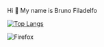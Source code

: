 Hi 👋 My name is Bruno Filadelfo

[![Top Langs](https://github-readme-stats.vercel.app/api/top-langs/?username=Bruno-Filadelfo)](https://github.com/Bruno-Filadelfo/github-readme-stats)

![Firefox](https://img.shields.io/badge/Firefox_Browser-FF7139?style=for-the-badge&logo=Firefox-Browser&logoColor=white)
